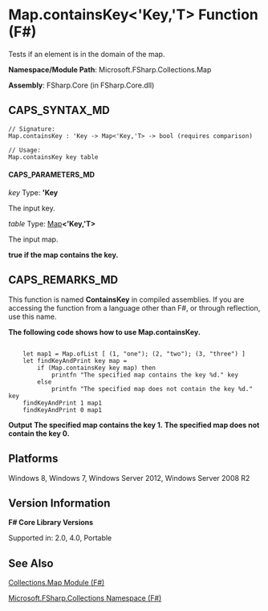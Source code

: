 # Map.containsKey<'Key,'T> Function (F#)

Tests if an element is in the domain of the map.

**Namespace/Module Path**: Microsoft.FSharp.Collections.Map

**Assembly**: FSharp.Core (in FSharp.Core.dll)


## CAPS_SYNTAX_MD

```
// Signature:
Map.containsKey : 'Key -> Map<'Key,'T> -> bool (requires comparison)

// Usage:
Map.containsKey key table
```

#### CAPS_PARAMETERS_MD
*key*
Type: **'Key**


The input key.


*table*
Type: [Map](http://msdn.microsoft.com/en-us/library/975316ea-55e3-4987-9994-90897ad45664)**&lt;'Key,'T&gt;**


The input map.



**true if the map contains the key.**
## CAPS_REMARKS_MD
This function is named **ContainsKey** in compiled assemblies. If you are accessing the function from a language other than F#, or through reflection, use this name.

**The following code shows how to use Map.containsKey.**
```

    let map1 = Map.ofList [ (1, "one"); (2, "two"); (3, "three") ]
    let findKeyAndPrint key map =
        if (Map.containsKey key map) then
            printfn "The specified map contains the key %d." key
        else
            printfn "The specified map does not contain the key %d." key
    findKeyAndPrint 1 map1
    findKeyAndPrint 0 map1
```

**Output**
**The specified map contains the key 1.**
**The specified map does not contain the key 0.**
## Platforms
Windows 8, Windows 7, Windows Server 2012, Windows Server 2008 R2


## Version Information
**F# Core Library Versions**

Supported in: 2.0, 4.0, Portable




## See Also
[Collections.Map Module &#40;F&#35;&#41;](Collections.Map+Module+%28F%23%29.md)

[Microsoft.FSharp.Collections Namespace &#40;F&#35;&#41;](Microsoft.FSharp.Collections+Namespace+%28F%23%29.md)

